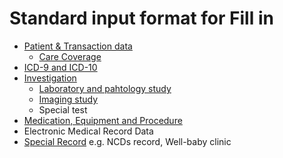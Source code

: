 # Standard input format for Fill in


* [Patient &amp; Transaction data](hn-txn.md)
  * [Care Coverage](care-coverage.md)
* [ICD-9 and ICD-10](icd.md)
* [Investigation](investigation.md)
  * [Laboratory and pahtology study](lab.md)
  * [Imaging study](imaging.md)
  * Special test
* [Medication, Equipment and Procedure](medication-equipment.md)
* Electronic Medical Record Data
* [Special Record](hn-txn.md#register-deregister-to-special-records) e.g. NCDs record, Well-baby clinic
